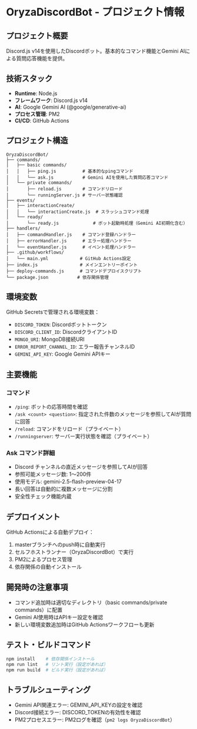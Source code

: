 # OryzaDiscordBot - プロジェクト情報

## プロジェクト概要
Discord.js v14を使用したDiscordボット。基本的なコマンド機能とGemini AIによる質問応答機能を提供。

## 技術スタック
- **Runtime**: Node.js
- **フレームワーク**: Discord.js v14
- **AI**: Google Gemini AI (@google/generative-ai)
- **プロセス管理**: PM2
- **CI/CD**: GitHub Actions

## プロジェクト構造
```
OryzaDiscordBot/
├── commands/
│   ├── basic commands/
│   │   ├── ping.js          # 基本的なpingコマンド
│   │   └── ask.js           # Gemini AIを使用した質問応答コマンド
│   └── private commands/
│       ├── reload.js        # コマンドリロード
│       └── runningServer.js # サーバー状態確認
├── events/
│   ├── interactionCreate/
│   │   └── interactionCreate.js  # スラッシュコマンド処理
│   └── ready/
│       └── ready.js             # ボット起動時処理（Gemini AI初期化含む）
├── handlers/
│   ├── commandHandler.js    # コマンド登録ハンドラー
│   ├── errorHandler.js      # エラー処理ハンドラー
│   └── eventHandler.js      # イベント処理ハンドラー
├── .github/workflows/
│   └── main.yml            # GitHub Actions設定
├── index.js                # メインエントリーポイント
├── deploy-commands.js      # コマンドデプロイスクリプト
└── package.json           # 依存関係管理
```

## 環境変数
GitHub Secretsで管理される環境変数：
- `DISCORD_TOKEN`: Discordボットトークン
- `DISCORD_CLIENT_ID`: DiscordクライアントID
- `MONGO_URI`: MongoDB接続URI
- `ERROR_REPORT_CHANNEL_ID`: エラー報告チャンネルID
- `GEMINI_API_KEY`: Google Gemini APIキー

## 主要機能

### コマンド
- `/ping`: ボットの応答時間を確認
- `/ask <count> <question>`: 指定された件数のメッセージを参照してAIが質問に回答
- `/reload`: コマンドをリロード（プライベート）
- `/runningserver`: サーバー実行状態を確認（プライベート）

### Ask コマンド詳細
- Discord チャンネルの直近メッセージを参照してAIが回答
- 参照可能メッセージ数: 1〜200件
- 使用モデル: gemini-2.5-flash-preview-04-17
- 長い回答は自動的に複数メッセージに分割
- 安全性チェック機能内蔵

## デプロイメント
GitHub Actionsによる自動デプロイ：
1. masterブランチへのpush時に自動実行
2. セルフホストランナー（OryzaDiscordBot）で実行
3. PM2によるプロセス管理
4. 依存関係の自動インストール

## 開発時の注意事項
- コマンド追加時は適切なディレクトリ（basic commands/private commands）に配置
- Gemini AI使用時はAPIキー設定を確認
- 新しい環境変数追加時はGitHub Actionsワークフローも更新

## テスト・ビルドコマンド
```bash
npm install    # 依存関係インストール
npm run lint   # リント実行（設定があれば）
npm run build  # ビルド実行（設定があれば）
```

## トラブルシューティング
- Gemini API関連エラー: GEMINI_API_KEYの設定を確認
- Discord接続エラー: DISCORD_TOKENの有効性を確認
- PM2プロセスエラー: PM2ログを確認（`pm2 logs OryzaDiscordBot`）